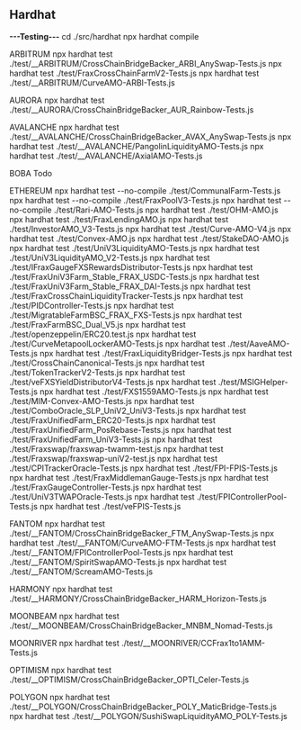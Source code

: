 ## Hardhat
**---Testing---**
cd ./src/hardhat
npx hardhat compile

ARBITRUM
npx hardhat test ./test/__ARBITRUM/CrossChainBridgeBacker_ARBI_AnySwap-Tests.js
npx hardhat test ./test/FraxCrossChainFarmV2-Tests.js
npx hardhat test ./test/__ARBITRUM/CurveAMO-ARBI-Tests.js

AURORA
npx hardhat test ./test/__AURORA/CrossChainBridgeBacker_AUR_Rainbow-Tests.js

AVALANCHE
npx hardhat test ./test/__AVALANCHE/CrossChainBridgeBacker_AVAX_AnySwap-Tests.js
npx hardhat test ./test/__AVALANCHE/PangolinLiquidityAMO-Tests.js
npx hardhat test ./test/__AVALANCHE/AxialAMO-Tests.js

BOBA
Todo

ETHEREUM
npx hardhat test --no-compile ./test/CommunalFarm-Tests.js
npx hardhat test --no-compile ./test/FraxPoolV3-Tests.js
npx hardhat test --no-compile ./test/Rari-AMO-Tests.js
npx hardhat test ./test/OHM-AMO.js
npx hardhat test ./test/FraxLendingAMO.js
npx hardhat test ./test/InvestorAMO_V3-Tests.js
npx hardhat test ./test/Curve-AMO-V4.js
npx hardhat test ./test/Convex-AMO.js
npx hardhat test ./test/StakeDAO-AMO.js
npx hardhat test ./test/UniV3LiquidityAMO-Tests.js
npx hardhat test ./test/UniV3LiquidityAMO_V2-Tests.js
npx hardhat test ./test/IFraxGaugeFXSRewardsDistributor-Tests.js
npx hardhat test ./test/FraxUniV3Farm_Stable_FRAX_USDC-Tests.js
npx hardhat test ./test/FraxUniV3Farm_Stable_FRAX_DAI-Tests.js
npx hardhat test ./test/FraxCrossChainLiquidityTracker-Tests.js
npx hardhat test ./test/PIDController-Tests.js
npx hardhat test ./test/MigratableFarmBSC_FRAX_FXS-Tests.js
npx hardhat test ./test/FraxFarmBSC_Dual_V5.js
npx hardhat test ./test/openzeppelin/ERC20.test.js
npx hardhat test ./test/CurveMetapoolLockerAMO-Tests.js
npx hardhat test ./test/AaveAMO-Tests.js
npx hardhat test ./test/FraxLiquidityBridger-Tests.js
npx hardhat test ./test/CrossChainCanonical-Tests.js
npx hardhat test ./test/TokenTrackerV2-Tests.js
npx hardhat test ./test/veFXSYieldDistributorV4-Tests.js
npx hardhat test ./test/MSIGHelper-Tests.js
npx hardhat test ./test/FXS1559AMO-Tests.js
npx hardhat test ./test/MIM-Convex-AMO-Tests.js
npx hardhat test ./test/ComboOracle_SLP_UniV2_UniV3-Tests.js
npx hardhat test ./test/FraxUnifiedFarm_ERC20-Tests.js
npx hardhat test ./test/FraxUnifiedFarm_PosRebase-Tests.js
npx hardhat test ./test/FraxUnifiedFarm_UniV3-Tests.js
npx hardhat test ./test/Fraxswap/fraxswap-twamm-test.js
npx hardhat test ./test/Fraxswap/fraxswap-uniV2-test.js
npx hardhat test ./test/CPITrackerOracle-Tests.js
npx hardhat test ./test/FPI-FPIS-Tests.js
npx hardhat test ./test/FraxMiddlemanGauge-Tests.js
npx hardhat test ./test/FraxGaugeController-Tests.js
npx hardhat test ./test/UniV3TWAPOracle-Tests.js
npx hardhat test ./test/FPIControllerPool-Tests.js
npx hardhat test ./test/veFPIS-Tests.js

FANTOM
npx hardhat test ./test/__FANTOM/CrossChainBridgeBacker_FTM_AnySwap-Tests.js
npx hardhat test ./test/__FANTOM/CurveAMO-FTM-Tests.js
npx hardhat test ./test/__FANTOM/FPIControllerPool-Tests.js
npx hardhat test ./test/__FANTOM/SpiritSwapAMO-Tests.js
npx hardhat test ./test/__FANTOM/ScreamAMO-Tests.js

HARMONY
npx hardhat test ./test/__HARMONY/CrossChainBridgeBacker_HARM_Horizon-Tests.js

MOONBEAM
npx hardhat test ./test/__MOONBEAM/CrossChainBridgeBacker_MNBM_Nomad-Tests.js

MOONRIVER
npx hardhat test ./test/__MOONRIVER/CCFrax1to1AMM-Tests.js

OPTIMISM
npx hardhat test ./test/__OPTIMISM/CrossChainBridgeBacker_OPTI_Celer-Tests.js

POLYGON
npx hardhat test ./test/__POLYGON/CrossChainBridgeBacker_POLY_MaticBridge-Tests.js
npx hardhat test ./test/__POLYGON/SushiSwapLiquidityAMO_POLY-Tests.js

